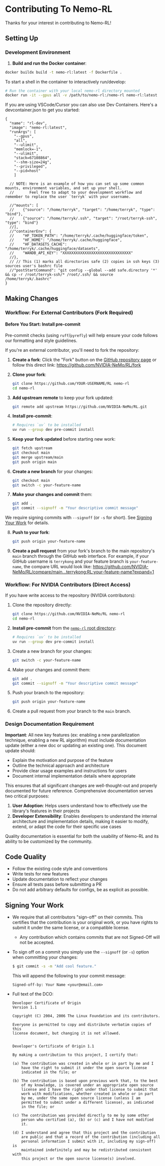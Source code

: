 # Contributing To Nemo-RL

Thanks for your interest in contributing to Nemo-RL!

## Setting Up

### Development Environment

1. **Build and run the Docker container**:
```sh
docker buildx build -t nemo-rl:latest -f Dockerfile .
```

To start a shell in the container to interactively run/develop:
```sh
# Run the container with your local nemo-rl directory mounted
docker run -it --gpus all -v /path/to/nemo-rl:/nemo-rl nemo-rl:latest
```

If you are using VSCode/Cursor you can also use Dev Containers. Here's a devcontainer.json to get you started:
```jsonc
{
  "name": "rl-dev",
  "image": "nemo-rl:latest",
  "runArgs": [
    "--gpus",
    "all",
    "--ulimit",
    "memlock=-1",
    "--ulimit",
    "stack=67108864",
    "--shm-size=24g",
    "--privileged",
    "--pid=host"
	]

  // NOTE: Here is an example of how you can set up some common mounts, environment variables, and set up your shell.
  //       Feel free to adapt to your development workflow and remember to replace the user `terryk` with your username.

  //"mounts": [
  //	{"source": "/home/terryk", "target": "/home/terryk", "type": "bind"},
  //	{"source": "/home/terryk/.ssh", "target": "/root/terryk-ssh", "type": "bind"}
  //],
  //"containerEnv": {
  //	"HF_TOKEN_PATH": "/home/terryk/.cache/huggingface/token",
  //	"HF_HOME": "/home/terryk/.cache/huggingface",
  //	"HF_DATASETS_CACHE": "/home/terryk/.cache/huggingface/datasets",
  //	"WANDB_API_KEY": "XXXXXXXXXXXXXXXXXXXXXXXXXXXXXXX"
  //},
  // // This (1) marks all directories safe (2) copies in ssh keys (3) sources user's bashrc file
  //"postStartCommand": "git config --global --add safe.directory '*' && cp -r /root/terryk-ssh/* /root/.ssh/ && source /home/terryk/.bashrc"
}
```

## Making Changes

### Workflow: For External Contributors (Fork Required)

#### Before You Start: Install pre-commit

Pre-commit checks (using `ruff`/`pyrefly`) will help ensure your code follows our formatting and style guidelines.

If you're an external contributor, you'll need to fork the repository:

1. **Create a fork**: Click the "Fork" button on the [GitHub repository page](https://github.com/NVIDIA-NeMo/RL) or follow this direct link: https://github.com/NVIDIA-NeMo/RL/fork

2. **Clone your fork**:
   ```bash
   git clone https://github.com/YOUR-USERNAME/RL nemo-rl
   cd nemo-rl
   ```

3. **Add upstream remote** to keep your fork updated:
   ```bash
   git remote add upstream https://github.com/NVIDIA-NeMo/RL.git
   ```

4. **Install pre-commit**:
   ```bash
   # Requires `uv` to be installed
   uv run --group dev pre-commit install
   ```

5. **Keep your fork updated** before starting new work:
   ```bash
   git fetch upstream
   git checkout main
   git merge upstream/main
   git push origin main
   ```

6. **Create a new branch** for your changes:
   ```bash
   git checkout main
   git switch -c your-feature-name
   ```

7. **Make your changes and commit** them:
   ```bash
   git add .
   git commit --signoff -m "Your descriptive commit message"
   ```

We require signing commits with `--signoff` (or `-s` for short). See [Signing Your Work](#signing-your-work) for details.

8. **Push to your fork**:
   ```bash
   git push origin your-feature-name
   ```

9. **Create a pull request** from your fork's branch to the main repository's `main` branch through the GitHub web interface. For example, if your GitHub username is `terrykong` and your feature branch is `your-feature-name`, the compare URL would look like: https://github.com/NVIDIA-NeMo/RL/compare/main...terrykong:RL:your-feature-name?expand=1

### Workflow: For NVIDIA Contributors (Direct Access)

If you have write access to the repository (NVIDIA contributors):

1. Clone the repository directly:
   ```bash
   git clone https://github.com/NVIDIA-NeMo/RL nemo-rl
   cd nemo-rl
   ```

2. **Install pre-commit** from the [`nemo-rl` root directory](.):
   ```bash
   # Requires `uv` to be installed
   uv run --group dev pre-commit install
   ```

3. Create a new branch for your changes:
   ```bash
   git switch -c your-feature-name
   ```

4. Make your changes and commit them:
   ```bash
   git add .
   git commit --signoff -m "Your descriptive commit message"
   ```

5. Push your branch to the repository:
   ```bash
   git push origin your-feature-name
   ```

6. Create a pull request from your branch to the `main` branch.

### Design Documentation Requirement

**Important**: All new key features (ex: enabling a new parallelization technique, enabling a new RL algorithm) must include documentation update (either a new doc or updating an existing one). This document update should:

- Explain the motivation and purpose of the feature
- Outline the technical approach and architecture
- Provide clear usage examples and instructions for users
- Document internal implementation details where appropriate

This ensures that all significant changes are well-thought-out and properly documented for future reference. Comprehensive documentation serves two critical purposes:

1. **User Adoption**: Helps users understand how to effectively use the library's features in their projects
2. **Developer Extensibility**: Enables developers to understand the internal architecture and implementation details, making it easier to modify, extend, or adapt the code for their specific use cases

Quality documentation is essential for both the usability of Nemo-RL and its ability to be customized by the community.

## Code Quality

- Follow the existing code style and conventions
- Write tests for new features
- Update documentation to reflect your changes
- Ensure all tests pass before submitting a PR
- Do not add arbitrary defaults for configs, be as explicit as possible.


## Signing Your Work

* We require that all contributors "sign-off" on their commits. This certifies that the contribution is your original work, or you have rights to submit it under the same license, or a compatible license.

  * Any contribution which contains commits that are not Signed-Off will not be accepted.

* To sign off on a commit you simply use the `--signoff` (or `-s`) option when committing your changes:
  ```bash
  $ git commit -s -m "Add cool feature."
  ```
  This will append the following to your commit message:
  ```
  Signed-off-by: Your Name <your@email.com>
  ```

* Full text of the DCO:

  ```
  Developer Certificate of Origin
  Version 1.1

  Copyright (C) 2004, 2006 The Linux Foundation and its contributors.

  Everyone is permitted to copy and distribute verbatim copies of this
  license document, but changing it is not allowed.


  Developer's Certificate of Origin 1.1

  By making a contribution to this project, I certify that:

  (a) The contribution was created in whole or in part by me and I
      have the right to submit it under the open source license
      indicated in the file; or

  (b) The contribution is based upon previous work that, to the best
      of my knowledge, is covered under an appropriate open source
      license and I have the right under that license to submit that
      work with modifications, whether created in whole or in part
      by me, under the same open source license (unless I am
      permitted to submit under a different license), as indicated
      in the file; or

  (c) The contribution was provided directly to me by some other
      person who certified (a), (b) or (c) and I have not modified
      it.

  (d) I understand and agree that this project and the contribution
      are public and that a record of the contribution (including all
      personal information I submit with it, including my sign-off) is
      maintained indefinitely and may be redistributed consistent with
      this project or the open source license(s) involved.
  ```
